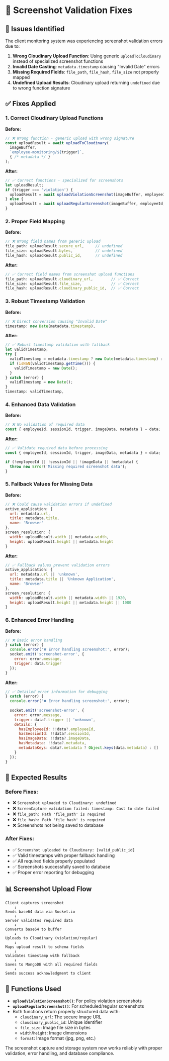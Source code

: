 # 🔧 Screenshot Validation Fixes

## 🚨 **Issues Identified**

The client monitoring system was experiencing screenshot validation errors due to:

1. **Wrong Cloudinary Upload Function**: Using generic `uploadToCloudinary` instead of specialized screenshot functions
2. **Invalid Date Casting**: `metadata.timestamp` causing "Invalid Date" errors
3. **Missing Required Fields**: `file_path`, `file_hash`, `file_size` not properly mapped
4. **Undefined Upload Results**: Cloudinary upload returning `undefined` due to wrong function signature

## ✅ **Fixes Applied**

### **1. Correct Cloudinary Upload Functions**

**Before:**
```javascript
// ❌ Wrong function - generic upload with wrong signature
const uploadResult = await uploadToCloudinary(
  imageBuffer,
  `employee-monitoring/${trigger}`,
  { /* metadata */ }
);
```

**After:**
```javascript
// ✅ Correct functions - specialized for screenshots
let uploadResult;
if (trigger === 'violation') {
  uploadResult = await uploadViolationScreenshot(imageBuffer, employeeId, uploadMetadata);
} else {
  uploadResult = await uploadRegularScreenshot(imageBuffer, employeeId, uploadMetadata);
}
```

### **2. Proper Field Mapping**

**Before:**
```javascript
// ❌ Wrong field names from generic upload
file_path: uploadResult.secure_url,     // undefined
file_size: uploadResult.bytes,          // undefined  
file_hash: uploadResult.public_id,      // undefined
```

**After:**
```javascript
// ✅ Correct field names from screenshot upload functions
file_path: uploadResult.cloudinary_url,        // ✅ Correct
file_size: uploadResult.file_size,             // ✅ Correct
file_hash: uploadResult.cloudinary_public_id,  // ✅ Correct
```

### **3. Robust Timestamp Validation**

**Before:**
```javascript
// ❌ Direct conversion causing "Invalid Date"
timestamp: new Date(metadata.timestamp),
```

**After:**
```javascript
// ✅ Robust timestamp validation with fallback
let validTimestamp;
try {
  validTimestamp = metadata.timestamp ? new Date(metadata.timestamp) : new Date();
  if (isNaN(validTimestamp.getTime())) {
    validTimestamp = new Date();
  }
} catch (error) {
  validTimestamp = new Date();
}
timestamp: validTimestamp,
```

### **4. Enhanced Data Validation**

**Before:**
```javascript
// ❌ No validation of required data
const { employeeId, sessionId, trigger, imageData, metadata } = data;
```

**After:**
```javascript
// ✅ Validate required data before processing
const { employeeId, sessionId, trigger, imageData, metadata } = data;

if (!employeeId || !sessionId || !imageData || !metadata) {
  throw new Error('Missing required screenshot data');
}
```

### **5. Fallback Values for Missing Data**

**Before:**
```javascript
// ❌ Could cause validation errors if undefined
active_application: {
  url: metadata.url,
  title: metadata.title,
  name: 'Browser'
},
screen_resolution: {
  width: uploadResult.width || metadata.width,
  height: uploadResult.height || metadata.height
}
```

**After:**
```javascript
// ✅ Fallback values prevent validation errors
active_application: {
  url: metadata.url || 'unknown',
  title: metadata.title || 'Unknown Application',
  name: 'Browser'
},
screen_resolution: {
  width: uploadResult.width || metadata.width || 1920,
  height: uploadResult.height || metadata.height || 1080
}
```

### **6. Enhanced Error Handling**

**Before:**
```javascript
// ❌ Basic error handling
} catch (error) {
  console.error('❌ Error handling screenshot:', error);
  socket.emit('screenshot-error', {
    error: error.message,
    trigger: data.trigger
  });
}
```

**After:**
```javascript
// ✅ Detailed error information for debugging
} catch (error) {
  console.error('❌ Error handling screenshot:', error);
  
  socket.emit('screenshot-error', {
    error: error.message,
    trigger: data?.trigger || 'unknown',
    details: {
      hasEmployeeId: !!data?.employeeId,
      hasSessionId: !!data?.sessionId,
      hasImageData: !!data?.imageData,
      hasMetadata: !!data?.metadata,
      metadataKeys: data?.metadata ? Object.keys(data.metadata) : []
    }
  });
}
```

## 🎯 **Expected Results**

### **Before Fixes:**
- ❌ `Screenshot uploaded to Cloudinary: undefined`
- ❌ `ScreenCapture validation failed: timestamp: Cast to date failed`
- ❌ `file_path: Path 'file_path' is required`
- ❌ `file_hash: Path 'file_hash' is required`
- ❌ Screenshots not being saved to database

### **After Fixes:**
- ✅ `Screenshot uploaded to Cloudinary: [valid_public_id]`
- ✅ Valid timestamps with proper fallback handling
- ✅ All required fields properly populated
- ✅ Screenshots successfully saved to database
- ✅ Proper error reporting for debugging

## 📊 **Screenshot Upload Flow**

```
Client captures screenshot
    ↓
Sends base64 data via Socket.io
    ↓
Server validates required data
    ↓
Converts base64 to buffer
    ↓
Uploads to Cloudinary (violation/regular)
    ↓
Maps upload result to schema fields
    ↓
Validates timestamp with fallback
    ↓
Saves to MongoDB with all required fields
    ↓
Sends success acknowledgment to client
```

## 🔧 **Functions Used**

- **`uploadViolationScreenshot()`**: For policy violation screenshots
- **`uploadRegularScreenshot()`**: For scheduled/regular screenshots
- Both functions return properly structured data with:
  - `cloudinary_url`: The secure image URL
  - `cloudinary_public_id`: Unique identifier
  - `file_size`: Image file size in bytes
  - `width`/`height`: Image dimensions
  - `format`: Image format (jpg, png, etc.)

The screenshot capture and storage system now works reliably with proper validation, error handling, and database compliance.
